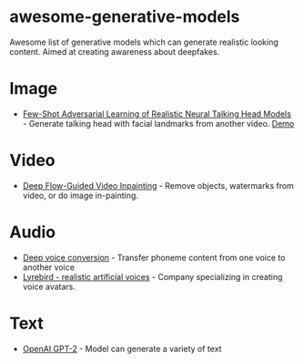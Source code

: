 # awesome-generative-models
Awesome list of generative models which can generate realistic looking content. Aimed at creating awareness about deepfakes.

# Image

* [Few-Shot Adversarial Learning of Realistic Neural Talking Head Models](https://arxiv.org/abs/1905.08233v1) - Generate talking head with facial landmarks from another video. [Demo](https://www.youtube.com/watch?v=p1b5aiTrGzY)

# Video 

* [Deep Flow-Guided Video Inpainting](https://nbei.github.io/video-inpainting.html) - Remove objects, watermarks from video, or do image in-painting. 

# Audio

* [Deep voice conversion](https://github.com/andabi/deep-voice-conversion) - Transfer phoneme content from one voice to another voice
* [Lyrebird - realistic artificial voices](https://lyrebird.ai/) - Company specializing in creating voice avatars. 

# Text

* [OpenAI GPT-2](https://openai.com/blog/better-language-models/) - Model can generate a variety of text

